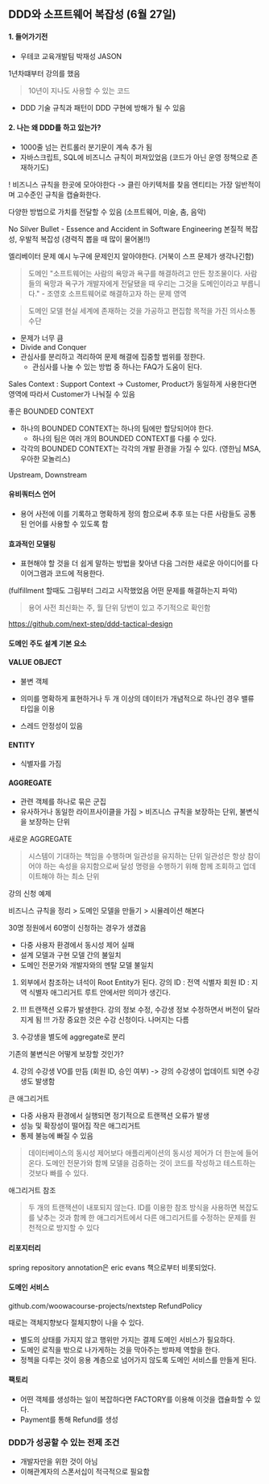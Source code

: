 ## DDD와 소프트웨어 복잡성 (6월 27일)

#### 1. 들어가기전
- 우테코 교육개발팀 박재성 JASON

1년차떄부터 강의를 했음

> 10년이 지나도 사용할 수 있는 코드

- DDD 기술 규칙과 패턴이 DDD 구현에 방해가 될 수 있음

#### 2. 나는 왜 DDD를 하고 있는가?

- 1000줄 넘는 컨트롤러 분기문이 계속 추가 됨
- 자바스크립트, SQL에 비즈니스 규칙이 퍼져있었음 (코드가 아닌 운영 정책으로 존재하기도)

! 비즈니스 규칙을 한곳에 모아야한다 -> 클린 아키텍처를 찾음
엔티티는 가장 일반적이며 고수준인 규칙을 캡슐화한다.


다양한 방법으로 가치를 전달할 수 있음
(소프트웨어, 미술, 춤, 음악)

No Silver Bullet - Essence and Accident in Software Engineering
본질적 복잡성, 우발적 복잡성 (경력직 뽑을 때 많이 물어봄!!)

엘리베이터 문제 예시
누구에 문제인지 알아야한다. (거북이 스프 문제가 생각나긴함)

> 도메인
> "소프트웨어는 사람의 욕망과 욕구를 해결하려고 만든 창조물이다. 사람들의 욕망과 욕구가 개발자에게 전달됐을 때 우리는 그것을 도메인이라고 부릅니다." - 조영호
> 소프트웨어로 해결하고자 하는 문제 영역

> 도메인 모델
> 현실 세계에 존재하는 것을 가공하고 편집함
> 목적을 가진 의사소통 수단


- 문제가 너무 큼
- Divide and Conquer
- 관심사를 분리하고 격리하여 문제 해결에 집중할 범위를 정한다.
  - 관심사를 나눌 수 있는 방법 중 하나는 FAQ가 도움이 된다.


Sales Context : Support Context
-> Customer, Product가 동일하게 사용한다면
영역에 따라서 Customer가 나눠질 수 있음

좋은 BOUNDED CONTEXT

- 하나의 BOUNDED CONTEXT는 하나의 팀에만 할당되어야 한다.
  - 하나의 팀은 여러 개의 BOUNDED CONTEXT를 다룰 수 있다.
- 각각의 BOUNDED CONTEXT는 각각의 개발 환경을 가질 수 있다.
(영한님 MSA, 우아한 모놀리스)

Upstream, Downstream


#### 유비쿼터스 언어
- 용어 사전에 이를 기록하고 명확하게 정의 함으로써 추후 또는 다른 사람들도 공통된 언어를 사용할 수 있도록 함

#### 효과적인 모델링
- 표현해야 할 것을 더 쉽게 말하는 방법을 찾아낸 다음 그러한 새로운 아이디어를 다이어그램과 코드에 적용한다.

(fulfillment 할때도 그림부터 그리고 시작했었음 어떤 문제를 해결하는지 파악)


> 용어 사전 최신화는 주, 월 단위 당번이 있고 주기적으로 확인함

https://github.com/next-step/ddd-tactical-design

#### 도메인 주도 설계 기본 요소

#### VALUE OBJECT
- 불변 객체
- 의미를 명확하게 표현하거나 두 개 이상의 데이터가 개념적으로 하나인 경우 밸류 타입을 이용

- 스레드 안정성이 있음

#### ENTITY
- 식별자를 가짐

#### AGGREGATE
- 관련 객체를 하나로 묶은 군집
- 유사하거나 동일한 라이프사이클을 가짐 > 비즈니스 규칙을 보장하는 단위, 불변식을 보장하는 단위


새로운 AGGREGATE
> 시스템이 기대하는 책임을 수행하며 일관성을 유지하는 단위
> 일관성은 항상 참이어야 하는 속성을 유지함으로써 달성
> 명령을 수행하기 위해 함께 조회하고 업데이트해야 하는 최소 단위

강의 신청 예제


비즈니스 규칙을 정리 > 도메인 모델을 만들기 > 시뮬레이션 해본다

30명 정원에서 60명이 신청하는 경우가 생겼음

- 다중 사용자 환경에서 동시성 제어 실패
- 설계 모델과 구현 모델 간의 불일치
- 도메인 전문가와 개발자와의 멘탈 모델 불일치


1. 외부에서 참조하는 녀석이 Root Entity가 된다.
강의 ID : 전역 식별자
회원 ID : 지역 식별자 애그리거트 루트 안에서만 의미가 생긴다. 

2. !!! 트랜잭션 오류가 발생한다.
강의 정보 수정, 수강생 정보 수정하면서 버전이 달라지게 됨
!!! 가장 중요한 것은 수강 신청이다.
나머지는 다름

3. 수강생을 별도에 aggregate로 분리

기존의 불변식은 어떻게 보장할 것인가?

4. 강의 수강생 VO를 만듬 (회원 ID, 승인 여부)
-> 강의 수강생이 업데이트 되면 수강생도 발생함


큰 애그리거트
- 다중 사용자 환경에서 실행되면 정기적으로 트랜잭션 오류가 발생
- 성능 및 확장성이 떨어짐
작은 애그리거트
- 통제 불능에 빠질 수 있음


> 데이터베이스의 동시성 제어보다 애플리케이션의 동시성 제어가 더 한눈에 들어온다.
> 도메인 전문가와 함께 모델을 검증하는 것이 코드를 작성하고 테스트하는 것보다 빠를 수 있다.


애그리거트 참조
> 두 개의 트랜잭션이 내포되지 않는다.
> ID를 이용한 참조 방식을 사용하면 복잡도를 낮추는 것과 함께 한 애그리거트에서 다른 애그리거트를 수정하는 문제를 원천적으로 방지할 수 있다 


#### 리포지터리
spring repository annotation은 eric evans 책으로부터 비롯되었다.

#### 도메인 서비스
github.com/woowacourse-projects/nextstep
RefundPolicy

때로는 객체지향보다 절체지향이 나을 수 있다.

- 별도의 상태를 가지지 않고 행위만 가지는 결제 도메인 서비스가 필요하다.
- 도메인 로직을 밖으로 나가게하는 것을 막아주는 방파제 역할을 한다.
- 정첵을 다루는 것이 응용 계층으로 넘어가지 않도록 도메인 서비스를 만들게 된다.


#### 팩토리
- 어떤 객체를 생성하는 일이 복잡하다면 FACTORY를 이용해 이것을 캡슐화할 수 있다.
- Payment를 통해 Refund를 생성


### DDD가 성공할 수 있는 전제 조건
- 개발자만을 위한 것이 아님
- 이해관계자의 스폰서십이 적극적으로 필요함



